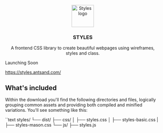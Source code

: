 <p align="center">
  <a href="https://styles.antsand.com/">
    <img src="https://styles.antsand.com/builds/production/images/logo.svg" alt="Styles logo" width="72" height="72">
  </a>
</p>

<h3 align="center">STYLES</h3>

<p align="center">
  A frontend CSS library to create beautiful webpages using wireframes, styles and class.
  <br>
</p>



Launching Soon

https://styles.antsand.com/


## What's included

Within the download you'll find the following directories and files, logically grouping common assets and providing both compiled and minified variations. You'll see something like this:

``text
styles/
└── dist/
    ├── css/
    │   ├── styles.css
    │   ├── styles-basic.css
    |   ├── styles-mason.css
    └── js/
        ├── styles.js

